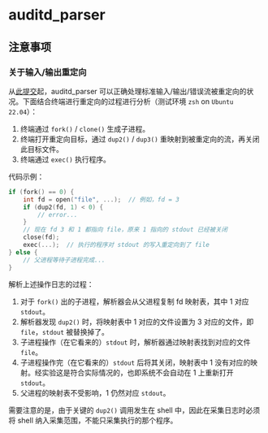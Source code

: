 # auditd_parser

## 注意事项

### 关于输入/输出重定向

从[此提交](https://github.com/petitfleur/LogParser/commit/4ab8ad049f3a9f0ddb601fb470ef5950bcbdbc45)起，auditd_parser 可以正确处理标准输入/输出/错误流被重定向的状况。下面结合终端进行重定向的过程进行分析（测试环境 `zsh` on `Ubuntu 22.04`）：
1. 终端通过 `fork()` / `clone()` 生成子进程。
2. 终端打开重定向目标，通过 `dup2()` / `dup3()` 重映射到被重定向的流，再关闭此目标文件。
3. 终端通过 `exec()` 执行程序。

代码示例：
```c
if (fork() == 0) {
    int fd = open("file", ...);  // 例如，fd = 3
    if (dup2(fd, 1) < 0) {
        // error...
    }
    // 现在 fd 3 和 1 都指向 file，原来 1 指向的 stdout 已经被关闭
    close(fd);
    exec(...);  // 执行的程序对 stdout 的写入重定向到了 file
} else {
    // 父进程等待子进程完成...
}
```

解析上述操作日志的过程：
1. 对于 `fork()` 出的子进程，解析器会从父进程复制 fd 映射表，其中 1 对应 `stdout`。
2. 解析器发现 `dup2()` 时，将映射表中 1 对应的文件设置为 3 对应的文件，即 `file`，`stdout` 被替换掉了。
3. 子进程操作（在它看来的）`stdout` 时，解析器通过映射表找到对应的文件 `file`。
4. 子进程操作完（在它看来的）`stdout` 后将其关闭，映射表中 1 没有对应的映射。经实验这是符合实际情况的，也即系统不会自动在 1 上重新打开 `stdout`。
5. 父进程的映射表不受影响，1 仍然对应 `stdout`。

需要注意的是，由于关键的 `dup2()` 调用发生在 shell 中，因此在采集日志时必须将 shell 纳入采集范围，不能只采集执行的那个程序。